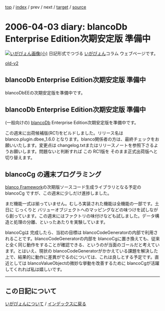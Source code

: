 [top](https://igapyon.github.io/diary/) 
 / [index](https://igapyon.github.io/diary/2006/index.html) 
 / prev 
 / next 
 / [target](https://igapyon.github.io/diary/2006/ig060403.html) 
 / [source](https://github.com/igapyon/diary/blob/gh-pages/2006/ig060403.html.src.md) 

2006-04-03 diary: blancoDb Enterprise Edition次期安定版 準備中
=====================================================================================================
[![いがぴょん画像(小)](https://igapyon.github.io/diary/images/iga200306s.jpg "いがぴょん")](https://igapyon.github.io/diary/memo/memoigapyon.html) 日記形式でつづる [いがぴょん](https://igapyon.github.io/diary/memo/memoigapyon.html)コラム ウェブページです。

[old-v2](ig060403-orig.html)

## blancoDb Enterprise Edition次期安定版 準備中

blancoDbEEの次期安定版を準備中です。

## blancoDb Enterprise Edition次期安定版 準備中

(一般向けの) [blancoDb](http://www.igapyon.jp/blanco/blancodb.html) Enterprise Edition次期安定版を準備中です。

この週末に出荷候補版(RC1)をビルドしました。リリース名は blanco.plugin.dbee_1.6.0 となります。blanco関係者の方は、最終チェックをお願いいたします。変更点は
changelog.txtまたはリリースノートを参照下さるようお願いします。問題ないと判断すれば この RC1版を そのまま正式出荷版へと切り替えます。

## blancoCg の週末プログラミング

[blanco Framework](http://www.igapyon.jp/blanco/blanco.ja.html)の次期版ソースコード生成ライブラリとなる予定の blancoCg ですが、この週末に少しだけ進捗しました。

まだ機能一式は揃っていません。むしろ実装された機能は全機能の一部です。土日に じっくりと バリューオブジェクトへのマッピングなどの味つけを試しながら創っています。この週末にはファクトリの味付けなども試しました。データ構造と処理の分離、といったあたりを実験しています。

blancoCgは 完成したら、当初の目標は blancoCodeGeneratorの内部で利用されることです。blancoCodeGeneratorの内部を
blancoCgに置き換えても、従来と全く同じ動作をすることが確認できる、というのが当面のゴールだと考えています。とはいえ、現状の blancoCodeGeneratorがかかえている課題を解決した上で、結果的に動作に差異がでるのについては、これは良しとする予定です。直近としては
blancoValueObjectの微妙な挙動を改善するために blancoCgが活躍してくれれば私は嬉しいです。


----------------------------------------------------------------------------------------------------

## この日記について
[いがぴょんについて](https://igapyon.github.io/diary/memo/memoigapyon.html) / [インデックスに戻る](https://igapyon.github.io/diary/idxall.html)
